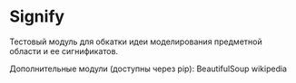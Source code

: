 # Signify

Тестовый модуль для обкатки идеи моделирования предметной области и ее сигнификатов.

Дополнительные модули (доступны через pip):
BeautifulSoup
wikipedia
